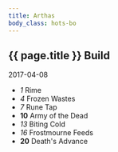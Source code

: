 ```yaml
---
title: Arthas
body_class: hots-bo
---
```


## {{ page.title }} Build
2017-04-08

-   _1_  Rime 
-   _4_  Frozen Wastes
-   _7_  Rune Tap
- __10__ Army of the Dead
-  _13_  Biting Cold
-  _16_  Frostmourne Feeds
- __20__ Death's Advance








